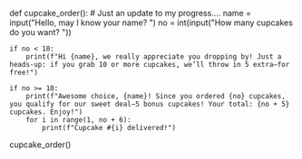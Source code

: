 def cupcake_order():
    # Just an update to my progress....
    name = input("Hello, may I know your name? ")
    no = int(input("How many cupcakes do you want? "))

    if no < 10:
        print(f"Hi {name}, we really appreciate you dropping by! Just a heads-up: if you grab 10 or more cupcakes, we’ll throw in 5 extra—for free!")

    if no >= 10:
        print(f"Awesome choice, {name}! Since you ordered {no} cupcakes, you qualify for our sweet deal—5 bonus cupcakes! Your total: {no + 5} cupcakes. Enjoy!")
        for i in range(1, no + 6):
            print(f"Cupcake #{i} delivered!")

cupcake_order()
